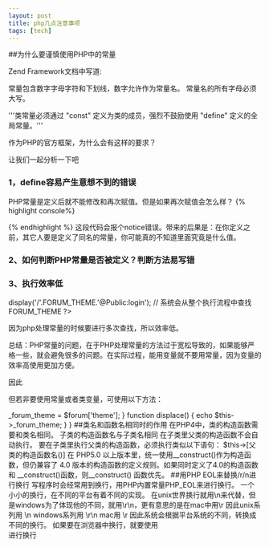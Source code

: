 ```yaml
---
layout: post
title: php几点注意事项
tags: [tech]
---
```


##为什么要谨慎使用PHP中的常量 

Zend Framework文档中写道:

常量包含数字字母字符和下划线，数字允许作为常量名。 常量名的所有字母必须大写。 

'''类常量必须通过 "const" 定义为类的成员，强烈不鼓励使用 "define" 定义的全局常量。''' 

作为PHP的官方框架，为什么会有这样的要求？

让我们一起分析一下吧

### 1，define容易产生意想不到的错误


PHP常量是定义后就不能修改和再次赋值。但是如果再次赋值会怎么样？
{% highlight console%}
  <?php
  define('C', 12345);
  define('C', 123);
  ?>
{% endhighlight %}
这段代码会报个notice错误。带来的后果是：在你定义之前，其它人要是定义了同名的常量，你可能真的不知道里面究竟是什么值。


### 2、如何判断PHP常量是否被定义？判断方法易写错


  <?php
  define('C', 12345);
  // 错误方法1，经常犯
  if (isset(C)){……}
  // 错误方法2，经常犯
 if (defined(C)){……}
  // 正确方法
  if (defined('C')){……}
  ?>

### 3、执行效率低 

  <?php
    define('FORUM_THEME',$forum['theme']); 
    $this->display('/'.FORUM_THEME.'@Public:login');  
    //  系统会从整个执行流程中查找FORUM_THEME
  ?>
因为php处理常量的时候要进行多次查找，所以效率低。

总结：PHP常量的问题，在于PHP处理常量的方法过于宽松导致的，如果能够严格一些，就会避免很多的问题。在实际过程，能用变量就不要用常量，因为变量的效率高使用更加方便。

因此

但若非要使用常量或者类变量，可使用以下方法：

  <?php
  class foo {
    const WEBSITE = "www.belink.com";
    protected $_forum_theme;
    function name()
    {
        echo WEBSITE;
        $this->_forum_theme = $forum['theme'];
    }
    function displace() 
    {
       echo $this->_forum_theme;
    }
  }
##类名和函数名相同时的作用

在PHP4中，类的构造函数需要和类名相同。

子类的构造函数名与子类名相同

在子类里父类的构造函数不会自动执行。

要在子类里执行父类的构造函数，必须执行类似以下语句：

$this->[父类的构造函数名()]

在 PHP5.0 以上版本里，统一使用__construct()作为构造函数，但仍兼容了 4.0 版本的构造函数的定义规则。如果同时定义了4.0的构造函数和 __construct()函数，则__construct() 函数优先。


##用PHP EOL来替换/r/n进行换行 
         
写程序时会经常用到换行，用PHP内置常量PHP_EOL来进行换行。

一个小小的换行，在不同的平台有着不同的实现。

在unix世界换行就用\n来代替，但是windows为了体现他的不同，就用\r\n，更有意思的是在mac中用\r

因此unix系列用 \n

windows系列用 \r\n

mac用 \r

因此系统会根据平台系统的不同，转换成不同的换行。

如果要在浏览器中换行，就要使用<nowiki><br></nowiki>进行换行
